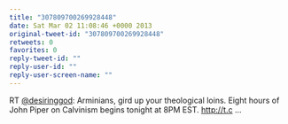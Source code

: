 ```yaml
---
title: "307809700269928448"
date: Sat Mar 02 11:08:46 +0000 2013
original-tweet-id: "307809700269928448"
retweets: 0
favorites: 0
reply-tweet-id: ""
reply-user-id: ""
reply-user-screen-name: ""
---
```

RT <a href="https://twitter.com/desiringgod">@desiringgod</a>: Arminians, gird up your theological loins. Eight hours of John Piper on Calvinism begins tonight at 8PM EST. http://t.c ...
